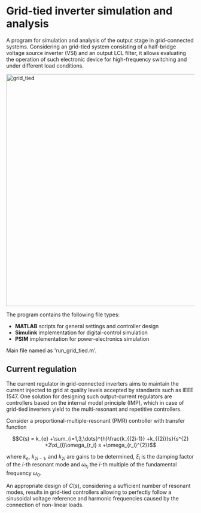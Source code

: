 # Grid-tied inverter simulation and analysis

A program for simulation and analysis of the output stage in grid-connected systems. Considering an grid-tied system consisting of a half-bridge voltage source inverter (VSI) and an output LCL filter, it allows evaluating the operation of such electronic device for high-frequency switching and under different load conditions.

<img width="1593" height="621" alt="grid_tied" src="https://github.com/user-attachments/assets/1dcca810-eb65-4bb0-ab22-f472c2f2aaa3" />

The program contains the following file types:
- **MATLAB** scripts for general settings and controller design
- **Simulink** implementation for digital-control simulation
- **PSIM** implementation for power-electronics simulation

Main file named as 'run_grid_tied.m'.

## Current regulation

The current regulator in grid-connected inverters aims to maintain the current injected to grid at quality levels accepted by standards such as IEEE 1547. One solution for designing such output-current regulators are controllers based on the internal model principle (IMP), which in case of grid-tied inverters yield to the multi-resonant and repetitive controllers.

Consider a proportional-multiple-resonant (PMR) controller with transfer function

$$C(s) = k_{e} +\sum_{i=1,3,\dots}^{h}\frac{k_{{2i-1}} +k_{{2i}}s}{s^{2} +2\xi_{i}\omega_{r_i} s +\omega_{r_i}^{2}}$$

where $k_{e}$, $k_{{2i-1}}$, and $k_{{2i}}$ are gains to be determined, $\xi_{i}$ is the damping factor of the $i$-th resonant mode and $\omega_{r_i}$ the $i$-th multiple of the fundamental frequency $\omega_0$.

An appropriate design of $C(s)$, considering a sufficient number of resonant modes, results in grid-tied controllers allowing to perfectly follow a sinusoidal voltage reference and harmonic frequencies caused by the connection of non-linear loads.